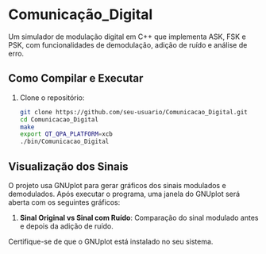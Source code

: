 # Comunicação_Digital

Um simulador de modulação digital em C++ que implementa ASK, FSK e PSK, com funcionalidades de demodulação, adição de ruído e análise de erro.

## Como Compilar e Executar

1. Clone o repositório:
   ```bash
   git clone https://github.com/seu-usuario/Comunicacao_Digital.git
   cd Comunicacao_Digital
   make
   export QT_QPA_PLATFORM=xcb
   ./bin/Comunicacao_Digital
## Visualização dos Sinais

O projeto usa GNUplot para gerar gráficos dos sinais modulados e demodulados. Após executar o programa, uma janela do GNUplot será aberta com os seguintes gráficos:

1. **Sinal Original vs Sinal com Ruído**: Comparação do sinal modulado antes e depois da adição de ruído.

Certifique-se de que o GNUplot está instalado no seu sistema.
